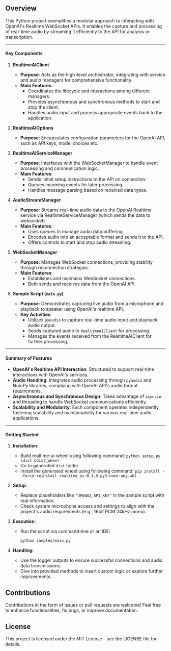 ## Overview

This Python project exemplifies a modular approach to interacting with OpenAI's Realtime WebSocket APIs. It enables the capture and processing of real-time audio by streaming it efficiently to the API for analysis or transcription.

---

#### Key Components

1. **RealtimeAIClient**
   - **Purpose**: Acts as the high-level orchestrator, integrating with service and audio managers for comprehensive functionality.
   - **Main Features**:
     - Coordinates the lifecycle and interactions among different managers.
     - Provides asynchronous and synchronous methods to start and stop the client.
     - Handles audio input and process appropriate events back to the application.

2. **RealtimeAIOptions**
   - **Purpose**: Encapsulates configuration parameters for the OpenAI API, such as API keys, model choices etc.

3. **RealtimeAIServiceManager**
   - **Purpose**: Interfaces with the WebSocketManager to handle event processing and communication logic.
   - **Main Features**:
     - Sends initial setup instructions to the API on connection.
     - Queues incoming events for later processing.
     - Handles message parsing based on received data types.

4. **AudioStreamManager**
   - **Purpose**: Streams real-time audio data to the OpenAI Realtime service via RealtimeServiceManager (which sends the data to websocket)
   - **Main Features**:
     - Uses queues to manage audio data buffering.
     - Encodes audio into an acceptable format and sends it to the API.
     - Offers controls to start and stop audio streaming.

5. **WebSocketManager**
   - **Purpose**: Manages WebSocket connections, providing stability through reconnection strategies.
   - **Main Features**:
     - Establishes and maintains WebSocket connections.
     - Both sends and receives data from the OpenAI API.

6. **Sample Script (`main.py`)**
   - **Purpose**: Demonstrates capturing live audio from a microphone and playback to speaker using OpenAI's realtime API.
   - **Key Activities**:
     - Utilizes `pyaudio` to capture real-time audio input and playback audio output.
     - Sends captured audio to `RealtimeAIClient` for processing.
     - Manages the events received from the RealtimeAIClient for further processing.

---

#### Summary of Features

- **OpenAI's Realtime API Interaction**: Structured to support real-time interactions with OpenAI's services.
- **Audio Handling**: Integrates audio processing through `pyaudio` and NumPy libraries, complying with OpenAI API's audio format requirements.
- **Asynchronous and Synchronous Design**: Takes advantage of `asyncio` and threading to handle WebSocket communications efficiently.
- **Scalability and Modularity**: Each component operates independently, fostering scalability and maintainability for various real-time audio applications.

---

#### Getting Started

1. **Installation**:
   - Build realtime-ai wheel using following command: `python setup.py sdist bdist_wheel`
   - Go to generated `dist` folder
   - Install the generated wheel using following command: `pip install --force-reinstall realtime_ai-0.1.0-py3-none-any.whl`

2. **Setup**:
   - Replace placeholders like `"OPENAI_API_KEY"` in the sample script with real information.
   - Check system microphone access and settings to align with the project's audio requirements (e.g., 16bit PCM 24kHz mono).

3. **Execution**:
   - Run the script via command-line or an IDE:
     ```bash
     python samples/main.py
     ```

4. **Handling**:
   - Use the logger outputs to ensure successful connections and audio data transmissions.
   - Dive into provided methods to insert custom logic or explore further improvements.

## Contributions

Contributions in the form of issues or pull requests are welcome! Feel free to enhance functionalities, fix bugs, or improve documentation.

## License

This project is licensed under the MIT License - see the LICENSE file for details.
